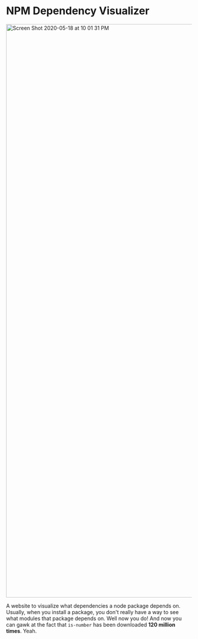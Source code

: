 # NPM Dependency Visualizer


<img width="1552" alt="Screen Shot 2020-05-18 at 10 01 31 PM" src="https://user-images.githubusercontent.com/7400747/82276443-4e1bc700-9953-11ea-9d01-4cc79df34067.png">

A website to visualize what dependencies a node package depends on. Usually, when you install a package, you don't really have a way to see what modules that package depends on. Well now you do! And now you can gawk at the fact that `is-number` has been downloaded **120 million times**. Yeah.
